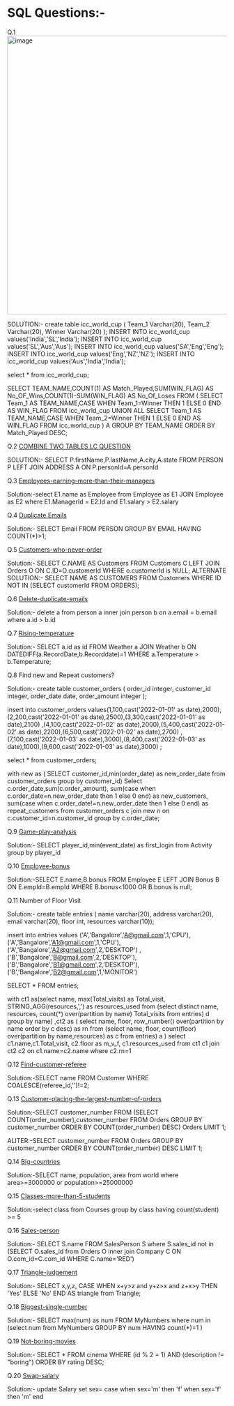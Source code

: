 # SQL Questions:-

Q.1 <img width="639" alt="image" src="https://user-images.githubusercontent.com/60449352/233910871-ab60e13e-67db-4956-ad03-b25d8b653981.png">

SOLUTION:-
create table icc_world_cup
(
Team_1 Varchar(20),
Team_2 Varchar(20),
Winner Varchar(20)
);
INSERT INTO icc_world_cup values('India','SL','India');
INSERT INTO icc_world_cup values('SL','Aus','Aus');
INSERT INTO icc_world_cup values('SA','Eng','Eng');
INSERT INTO icc_world_cup values('Eng','NZ','NZ');
INSERT INTO icc_world_cup values('Aus','India','India');

select * from icc_world_cup;

SELECT TEAM_NAME,COUNT(1) AS Match_Played,SUM(WIN_FLAG) AS No_OF_Wins,COUNT(1)-SUM(WIN_FLAG)
AS No_Of_Loses FROM
(
SELECT Team_1 AS TEAM_NAME,CASE WHEN Team_1=Winner THEN 1 ELSE 0 END AS WIN_FLAG FROM icc_world_cup 
UNION ALL
SELECT Team_1 AS TEAM_NAME,CASE WHEN Team_2=Winner THEN 1 ELSE 0 END AS WIN_FLAG FROM icc_world_cup
) A
GROUP BY TEAM_NAME
ORDER BY Match_Played DESC;

Q.2 [COMBINE TWO TABLES LC QUESTION](https://leetcode.com/problems/combine-two-tables/)

SOLUTION:- SELECT P.firstName,P.lastName,A.city,A.state
FROM PERSON P LEFT JOIN ADDRESS A ON P.personId=A.personId

Q.3 [Employees-earning-more-than-their-managers](https://leetcode.com/problems/employees-earning-more-than-their-managers/)

Solution:-select E1.name as Employee from Employee as E1 JOIN Employee as E2 where E1.ManagerId = E2.Id and E1.salary > E2.salary

Q.4 [Duplicate Emails](https://leetcode.com/problems/duplicate-emails/)

Solution:- SELECT Email FROM PERSON GROUP BY EMAIL HAVING COUNT(*)>1;

Q.5 [Customers-who-never-order](https://leetcode.com/problems/customers-who-never-order/)

Solution:- SELECT C.NAME AS Customers FROM Customers C LEFT JOIN Orders O
ON C.ID=O.customerId WHERE o.customerId is NULL;
ALTERNATE SOLUTION:- SELECT NAME AS CUSTOMERS FROM Customers WHERE ID NOT IN (SELECT customerId FROM ORDERS);

Q.6 [Delete-duplicate-emails](https://leetcode.com/problems/delete-duplicate-emails/)

Solution:- delete a from person a inner join person b on a.email = b.email where a.id > b.id

Q.7 [Rising-temperature](https://leetcode.com/problems/rising-temperature/)

Solution:- SELECT a.id as id 
FROM Weather a
JOIN Weather b ON DATEDIFF(a.RecordDate,b.Recorddate)=1
WHERE a.Temperature > b.Temperature;

Q.8 Find new and Repeat customers?

Solution:- create table customer_orders (
order_id integer,
customer_id integer,
order_date date,
order_amount integer
);

insert into customer_orders values(1,100,cast('2022-01-01' as date),2000),(2,200,cast('2022-01-01' as date),2500),(3,300,cast('2022-01-01' as date),2100)
,(4,100,cast('2022-01-02' as date),2000),(5,400,cast('2022-01-02' as date),2200),(6,500,cast('2022-01-02' as date),2700)
,(7,100,cast('2022-01-03' as date),3000),(8,400,cast('2022-01-03' as date),1000),(9,600,cast('2022-01-03' as date),3000)
;

select * from customer_orders;

with new as (
SELECT customer_id,min(order_date) as new_order_date from customer_orders 
group by customer_id)
Select c.order_date,sum(c.order_amount),
sum(case when c.order_date=n.new_order_date then 1 else 0 end) as new_customers,
sum(case when c.order_date!=n.new_order_date then 1 else 0 end) as repeat_customers
from customer_orders c join new n on c.customer_id=n.customer_id
group by c.order_date;

Q.9 [Game-play-analysis](https://leetcode.com/problems/game-play-analysis-i/)

Solution:- SELECT player_id,min(event_date) as first_login from Activity group by player_id

Q.10 [Employee-bonus](https://leetcode.com/problems/employee-bonus/)

Solution:-SELECT E.name,B.bonus FROM Employee E LEFT JOIN Bonus B
ON E.empId=B.empId
WHERE B.bonus<1000 OR B.bonus is null;

Q.11 Number of Floor Visit

Solution:-
create table entries ( 
name varchar(20),
address varchar(20),
email varchar(20),
floor int,
resources varchar(10));

insert into entries 
values ('A','Bangalore','A@gmail.com',1,'CPU'),('A','Bangalore','A1@gmail.com',1,'CPU'),('A','Bangalore','A2@gmail.com',2,'DESKTOP')
,('B','Bangalore','B@gmail.com',2,'DESKTOP'),('B','Bangalore','B1@gmail.com',2,'DESKTOP'),('B','Bangalore','B2@gmail.com',1,'MONITOR')

SELECT * FROM entries;



with ct1 as(select name, max(Total_visits) as Total_visit,
STRING_AGG(resources,',') as resources_used from 
(select distinct name, resources, count(*) over(partition by name) Total_visits from entries) d
group by name)
,ct2 as (
select name, floor, row_number() over(partition by name order by c desc) as rn from
(select name, floor, count(floor) over(partition by name,resources) as c from entries) a
)
select c1.name,c1.Total_visit, c2.floor as m_v_f, c1.resources_used
from ct1 c1 join ct2 c2 on c1.name=c2.name where c2.rn=1

Q.12 [Find-customer-referee](https://leetcode.com/problems/find-customer-referee/)

Solution:-SELECT name FROM Customer
WHERE COALESCE(referee_id,'')!=2;

Q.13 [Customer-placing-the-largest-number-of-orders](https://leetcode.com/problems/customer-placing-the-largest-number-of-orders/)

Solution:-SELECT customer_number FROM 
(SELECT COUNT(order_number),customer_number FROM Orders GROUP BY customer_number
ORDER BY COUNT(order_number) DESC)
Orders LIMIT 1;

ALITER:-SELECT customer_number 
FROM Orders
GROUP BY customer_number
ORDER BY COUNT(order_number) DESC
LIMIT 1;

Q.14 [Big-countries](https://leetcode.com/problems/big-countries/description/)

Solution:-SELECT name, population, area from world
where area>=3000000 or population>=25000000

Q.15 [Classes-more-than-5-students](https://leetcode.com/problems/classes-more-than-5-students/)

Solution:-select class
from Courses
group by class
having count(student) >= 5 

Q.16 [Sales-person](https://leetcode.com/problems/sales-person/)

Solution:- SELECT S.name FROM SalesPerson S where S.sales_id not in (SELECT O.sales_id from Orders O inner join Company C ON O.com_id=C.com_id
WHERE C.name='RED')

Q.17 [Triangle-judgement](https://leetcode.com/problems/triangle-judgement/)

Solution:- SELECT x,y,z, CASE WHEN x+y>z and y+z>x and z+x>y THEN 'Yes'
ELSE 'No' END AS triangle
from Triangle;

Q.18 [Biggest-single-number](https://leetcode.com/problems/biggest-single-number/)

Solution:- SELECT max(num) as num FROM MyNumbers
where num in (select num from MyNumbers
GROUP BY num
HAVING count(*)=1 
)

Q.19 [Not-boring-movies](https://leetcode.com/problems/not-boring-movies/)

Solution:- SELECT * FROM cinema WHERE (id % 2 = 1) AND (description != "boring") ORDER BY rating DESC;

Q.20 [Swap-salary](https://leetcode.com/problems/swap-salary/)

Solution:- update Salary
set sex=
case when sex='m' then 'f' 
when sex='f' then 'm'
end 

